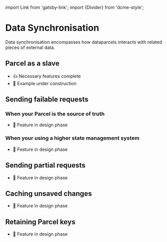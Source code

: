 import Link from 'gatsby-link';
import {Divider} from 'dcme-style';

# Data Synchronisation

Data synchronisation encompasses how dataparcels interacts with related pieces of external data.

## Parcel as a slave

* 👍 Necessary features complete
* 🚧 Example under construction

<Divider />

## Sending failable requests

### When your Parcel is the source of truth

* 📐 Feature in design phase

### When your using a higher state management system

* 📐 Feature in design phase

<Divider />

## Sending partial requests

* 📐 Feature in design phase

<Divider />

## Caching unsaved changes

* 📐 Feature in design phase

<Divider />

## Retaining Parcel keys

* 📐 Feature in design phase
